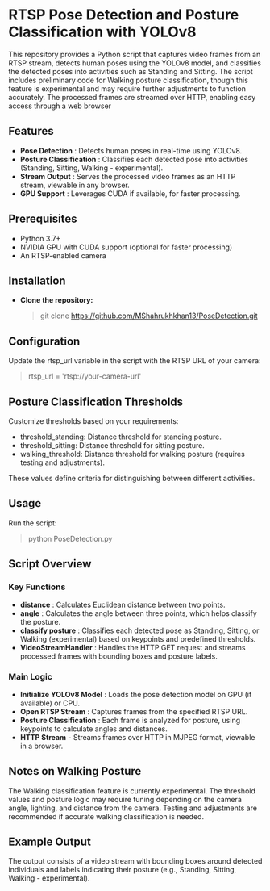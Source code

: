 # RTSP Pose Detection and Posture Classification with YOLOv8
This repository provides a Python script that captures video frames from an RTSP stream, detects human poses using the YOLOv8 model, and classifies the detected poses into activities such as Standing and Sitting. The script includes preliminary code for Walking posture classification, though this feature is experimental and may require further adjustments to function accurately. The processed frames are streamed over HTTP, enabling easy access through a web browser

## Features
- **Pose Detection** : Detects human poses in real-time using YOLOv8.
- **Posture Classification** : Classifies each detected pose into activities (Standing, Sitting, Walking - experimental).
- **Stream Output** : Serves the processed video frames as an HTTP stream, viewable in any browser.
- **GPU Support** : Leverages CUDA if available, for faster processing.

## Prerequisites
- Python 3.7+
- NVIDIA GPU with CUDA support (optional for faster processing)
- An RTSP-enabled camera

## Installation
- **Clone the repository:**
   > git clone https://github.com/MShahrukhkhan13/PoseDetection.git

## Configuration
Update the rtsp_url variable in the script with the RTSP URL of your camera:
> rtsp_url = 'rtsp://your-camera-url'

## Posture Classification Thresholds
Customize thresholds based on your requirements:
- threshold_standing: Distance threshold for standing posture.
- threshold_sitting: Distance threshold for sitting posture.
- walking_threshold: Distance threshold for walking posture (requires testing and adjustments).
  
These values define criteria for distinguishing between different activities.

## Usage
Run the script:

> python PoseDetection.py

## Script Overview
### Key Functions
- **distance** : Calculates Euclidean distance between two points.
- **angle** : Calculates the angle between three points, which helps classify the posture.
- **classify posture** : Classifies each detected pose as Standing, Sitting, or Walking (experimental) based on keypoints and predefined thresholds.
- **VideoStreamHandler** : Handles the HTTP GET request and streams processed frames with bounding boxes and posture labels.

### Main Logic
- **Initialize YOLOv8 Model** : Loads the pose detection model on GPU (if available) or CPU.
- **Open RTSP Stream** : Captures frames from the specified RTSP URL.
- **Posture Classification** : Each frame is analyzed for posture, using keypoints to calculate angles and distances.
- **HTTP Stream** - Streams frames over HTTP in MJPEG format, viewable in a browser.

## Notes on Walking Posture
The Walking classification feature is currently experimental. The threshold values and posture logic may require tuning depending on the camera angle, lighting, and distance from the camera. Testing and adjustments are recommended if accurate walking classification is needed.

## Example Output
The output consists of a video stream with bounding boxes around detected individuals and labels indicating their posture (e.g., Standing, Sitting, Walking - experimental).


